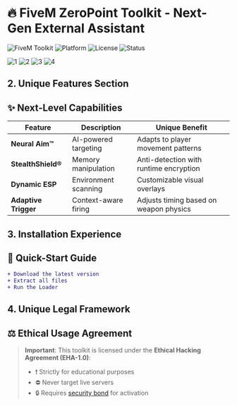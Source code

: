 # 🔥 FiveM ZeroPoint Toolkit - Next-Gen External Assistant 

![FiveM Toolkit](https://img.shields.io/badge/FiveM_ZeroPoint-v1.0-9cf?logo=fivem&style=for-the-badge)
![Platform](https://img.shields.io/badge/platform-Windows-informational?logo=windows)
![License](https://img.shields.io/badge/license-Apache_2.0-success)
![Status](https://img.shields.io/badge/status-Under_Active_Development-important)

![1](https://github.com/user-attachments/assets/ad9ec7d9-97b7-4baf-941e-6966e9da8dbf)
![2](https://github.com/user-attachments/assets/41554c03-e6b3-4fe0-8c6b-e8eabfc97c22)
![3](https://github.com/user-attachments/assets/c98ed538-81dc-42cf-a2dd-d0e2ba0ee002)
![4](https://github.com/user-attachments/assets/b6e3bf27-4dd2-42fb-a141-1fc59e828e00)


## 2. Unique Features Section

## ✨ Next-Level Capabilities
| Feature | Description | Unique Benefit |
|---------|-------------|----------------|
| **Neural Aim™** | AI-powered targeting | Adapts to player movement patterns |
| **StealthShield®** | Memory manipulation | Anti-detection with runtime encryption |
| **Dynamic ESP** | Environment scanning | Customizable visual overlays |
| **Adaptive Trigger** | Context-aware firing | Adjusts timing based on weapon physics |

## 3. Installation Experience

## 🚀 Quick-Start Guide
```diff
+ Download the latest version
+ Extract all files
+ Run the Loader
```
## 4. Unique Legal Framework

## ⚖️ Ethical Usage Agreement
> **Important**: This toolkit is licensed under the **Ethical Hacking Agreement (EHA-1.0)**:
> - ❗ Strictly for educational purposes
> - ⛔ Never target live servers
> - 🔒 Requires [security bond](LICENSE.md#security-bond) for activation
